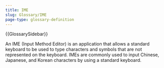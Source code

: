 ```yaml
---
title: IME
slug: Glossary/IME
page-type: glossary-definition
---
```


{{GlossarySidebar}}

An IME (Input Method Editor) is an application that allows a standard keyboard to be used to type characters and symbols that are not represented on the keyboard. IMEs are commonly used to input Chinese, Japanese, and Korean characters by using a standard keyboard.
